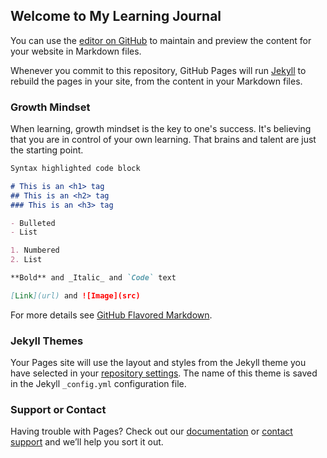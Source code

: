 ## Welcome to My Learning Journal

You can use the [editor on GitHub](https://github.com/sueduclos/learning-journal/edit/master/README.md) to maintain and preview the content for your website in Markdown files.

Whenever you commit to this repository, GitHub Pages will run [Jekyll](https://jekyllrb.com/) to rebuild the pages in your site, from the content in your Markdown files.

### Growth Mindset

When learning, growth mindset is the key to one's success. It's believing that you are in control of your own learning. That brains and talent are just the starting point. 

```markdown
Syntax highlighted code block

# This is an <h1> tag
## This is an <h2> tag
### This is an <h3> tag

- Bulleted
- List

1. Numbered
2. List

**Bold** and _Italic_ and `Code` text

[Link](url) and ![Image](src)
```

For more details see [GitHub Flavored Markdown](https://guides.github.com/features/mastering-markdown/).

### Jekyll Themes

Your Pages site will use the layout and styles from the Jekyll theme you have selected in your [repository settings](https://github.com/sueduclos/learning-journal/settings). The name of this theme is saved in the Jekyll `_config.yml` configuration file.

### Support or Contact

Having trouble with Pages? Check out our [documentation](https://help.github.com/categories/github-pages-basics/) or [contact support](https://github.com/contact) and we’ll help you sort it out.
